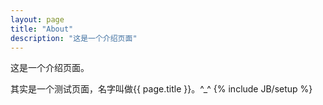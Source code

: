 ```yaml
---
layout: page
title: "About"
description: "这是一个介绍页面"
---
```

这是一个介绍页面。

其实是一个测试页面，名字叫做{{ page.title }}。^_^
{% include JB/setup %}
